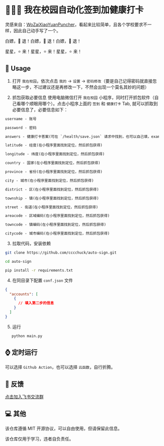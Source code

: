 # 👩🏻‍🎓 我在校园自动化签到加健康打卡

灵感来自：[WoZaiXiaoYuanPuncher](https://github.com/zimin9/WoZaiXiaoYuanPuncher)，看起来比较简单，且各个学校要求不一样，因此自己动手写了一个。

白嫖，🤺 退！白嫖，🤺 退！白嫖，🤺 退！

星星，⭐️ 来！星星，⭐️ 来！星星，⭐️ 来！

## 🔧 Usage

1. 打开 `我在校园`，依次点击 `我的` -> `设置` -> `密码修改`（要是自己记得密码就直接忽略这一步，不过建议还是再修改一下，不然会出现一个莫名其妙的问题）

2. 抓包获取必要信息
   使用电脑微信打开 `我在校园` 小程序，同时打开抓包软件（自己看哪个顺眼用哪个）。点击小程序上面的 `签到` 和 `健康打卡` Tab, 就可以抓取到必要信息了，必要信息如下：

```txt
username - 账号

password - 密码

answers - 健康打卡答案(可在 `/health/save.json` 请求中找到，也可以自己填，example: ["0", "36.1", "1"], 其中"0"代表第一个问题选的第一个选项，"36.1"代表第二个问题填写的为"36.1"，"1"代表第三个问题选的第二个选项)

latitude - 经度(在小程序里面找到定位，然后抓包获得)

longitude - 纬度(在小程序里面找到定位，然后抓包获得)

country - 国家(在小程序里面找到定位，然后抓包获得)

province - 省份(在小程序里面找到定位，然后抓包获得)

city - 城市(在小程序里面找到定位，然后抓包获得)

district - 区(在小程序里面找到定位，然后抓包获得)

township - 镇(在小程序里面找到定位，然后抓包获得)

street - 街道(在小程序里面找到定位，然后抓包获得)

areacode - 区域编码(在小程序里面找到定位，然后抓包获得)

towncode - 镇编码(在小程序里面找到定位，然后抓包获得)

citycode - 城市编码(在小程序里面找到定位，然后抓包获得)
```

3. 拉取代码，安装依赖

```bash
git clone https://github.com/cccchuck/auto-sign.git

cd auto-sign

pip install -r requirements.txt
```

4. 在同目录下配置 `conf.json` 文件

```json
{
  "accounts": [
    {
      // 填入第二步的信息
    }
  ]
}
```

5. 运行

```bash
   python main.py
```

## ⌚️ 定时运行

可以选择 `Github Action`，也可以选择 `云函数`，自行折腾。

## 📮 反馈

[点击加入飞书交流群](https://applink.feishu.cn/client/chat/chatter/add_by_link?link_token=5ean9615-5c1f-4905-b3db-0eb53bdbe0e8)

## 💻 其他

该仓库遵循 MIT 开源协议，可以自由使用，但请保留此信息。

该仓库仅用于学习，违者自负责任。
